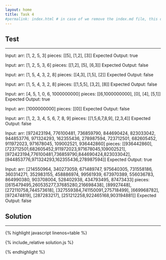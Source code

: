 ```yaml
---
layout: home
title: Task 4
#permalink: index.html # in case of we remove the index.md file, this doc will be the index page
---
```


<div class="row">
<div class="columnStmt" markdown="1">

## Test
------

Input:
arr: [1, 2, 5, 3]
pieces:
[[5], 
 [1,2], 
 [3]]
Expected Output:
true

Input:
arr: [1, 2, 5, 3, 6]
pieces:
[[1,2], 
 [5], 
 [6,3]]
Expected Output:
false

Input:
arr: [1, 5, 4, 3, 2, 8]
pieces:
[[4,3], 
 [1,5], 
 [2]]
Expected Output:
false

Input:
arr: [1, 5, 4, 3, 2, 8]
pieces:
[[1,5,5], 
 [3,2], 
 [8]]
Expected Output:
false

Input:
arr: [4, 5, 1, 0, 6, 1000000000]
pieces:
[[6,1000000000], 
 [0], 
 [4], 
 [5,1]]
Expected Output:
true

Input:
arr: [1000000000]
pieces: [[0]]
Expected Output:
false

Input:
arr: [1, 2, 3, 4, 5, 6, 7, 8, 9]
pieces:
[[1,5,6,7,8,9], 
 [2,3,4]]
Expected Output:
false

Input:
arr: [972423194, 776100481, 736859790, 844690424, 823033042, 944853776, 971324293, 162355436, 278987594, 723712501, 682605452, 911972023, 971678045, 109002521, 936442860]
pieces:
[[936442860], 
 [723712501,682605452,911972023,971678045,109002521], 
 [972423194,776100481,736859790,844690424,823033042], 
 [944853776,971324293,162355436,278987594]]
Expected Output:
true

Input:
arr: [214550964, 340273059, 671489747, 975640305, 731558186, 360314271, 352983155, 458886974, 99561939, 673970389, 556036783, 864990380, 903708004, 528402938, 434793495, 87473433]
pieces:
[[615479495,260535277,37685280,216698438], 
 [89927448], 
 [272110758,744573618], 
 [327559384,741150091,275718499], 
 [669968782], 
 [972474819], 
 [287283217], 
 [251212258,922465168,903194881]]
Expected Output:
false

</div>
<div class="columnSol" markdown="1">

## Solution
------

{% highlight javascript linenos=table %}

{% include_relative solution.js %}

{% endhighlight %}

</div>
</div>